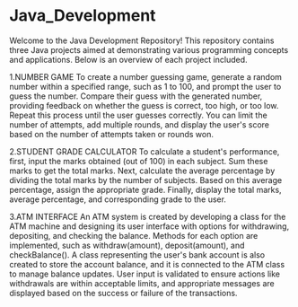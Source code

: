 # Java_Development
Welcome to the Java Development Repository! This repository contains three Java projects aimed at demonstrating various programming concepts and applications. Below is an overview of each project included.

1.NUMBER GAME
    To create a number guessing game, generate a random number within a specified range, such as 1 to 100, and prompt the user to guess the number. Compare their guess with the generated number, providing feedback on whether the guess is correct, too high, or too low. Repeat this process until the user guesses correctly. You can limit the number of attempts, add multiple rounds, and display the user's score based on the number of attempts taken or rounds won.

2.STUDENT GRADE CALCULATOR
    To calculate a student's performance, first, input the marks obtained (out of 100) in each subject. Sum these marks to get the total marks. Next, calculate the average percentage by dividing the total marks by the number of subjects. Based on this average percentage, assign the appropriate grade. Finally, display the total marks, average percentage, and corresponding grade to the user.

3.ATM INTERFACE
    An ATM system is created by developing a class for the ATM machine and designing its user interface with options for withdrawing, depositing, and checking the balance. Methods for each option are implemented, such as withdraw(amount), deposit(amount), and checkBalance(). A class representing the user's bank account is also created to store the account balance, and it is connected to the ATM class to manage balance updates. User input is validated to ensure actions like withdrawals are within acceptable limits, and appropriate messages are displayed based on the success or failure of the transactions.
    

